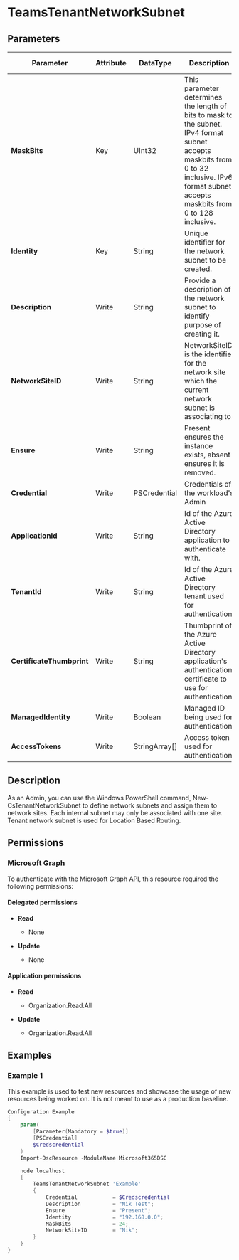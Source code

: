 ﻿# TeamsTenantNetworkSubnet

## Parameters

| Parameter | Attribute | DataType | Description | Allowed Values |
| --- | --- | --- | --- | --- |
| **MaskBits** | Key | UInt32 | This parameter determines the length of bits to mask to the subnet. IPv4 format subnet accepts maskbits from 0 to 32 inclusive. IPv6 format subnet accepts maskbits from 0 to 128 inclusive. | |
| **Identity** | Key | String | Unique identifier for the network subnet to be created. | |
| **Description** | Write | String | Provide a description of the network subnet to identify purpose of creating it. | |
| **NetworkSiteID** | Write | String | NetworkSiteID is the identifier for the network site which the current network subnet is associating to. | |
| **Ensure** | Write | String | Present ensures the instance exists, absent ensures it is removed. | `Present`, `Absent` |
| **Credential** | Write | PSCredential | Credentials of the workload's Admin | |
| **ApplicationId** | Write | String | Id of the Azure Active Directory application to authenticate with. | |
| **TenantId** | Write | String | Id of the Azure Active Directory tenant used for authentication. | |
| **CertificateThumbprint** | Write | String | Thumbprint of the Azure Active Directory application's authentication certificate to use for authentication. | |
| **ManagedIdentity** | Write | Boolean | Managed ID being used for authentication. | |
| **AccessTokens** | Write | StringArray[] | Access token used for authentication. | |


## Description

As an Admin, you can use the Windows PowerShell command, New-CsTenantNetworkSubnet to define network subnets and assign them to network sites. Each internal subnet may only be associated with one site. Tenant network subnet is used for Location Based Routing.

## Permissions

### Microsoft Graph

To authenticate with the Microsoft Graph API, this resource required the following permissions:

#### Delegated permissions

- **Read**

    - None

- **Update**

    - None

#### Application permissions

- **Read**

    - Organization.Read.All

- **Update**

    - Organization.Read.All

## Examples

### Example 1

This example is used to test new resources and showcase the usage of new resources being worked on.
It is not meant to use as a production baseline.

```powershell
Configuration Example
{
    param(
        [Parameter(Mandatory = $true)]
        [PSCredential]
        $Credscredential
    )
    Import-DscResource -ModuleName Microsoft365DSC

    node localhost
    {
        TeamsTenantNetworkSubnet 'Example'
        {
            Credential           = $Credscredential
            Description          = "Nik Test";
            Ensure               = "Present";
            Identity             = "192.168.0.0";
            MaskBits             = 24;
            NetworkSiteID        = "Nik";
        }
    }
}
```

